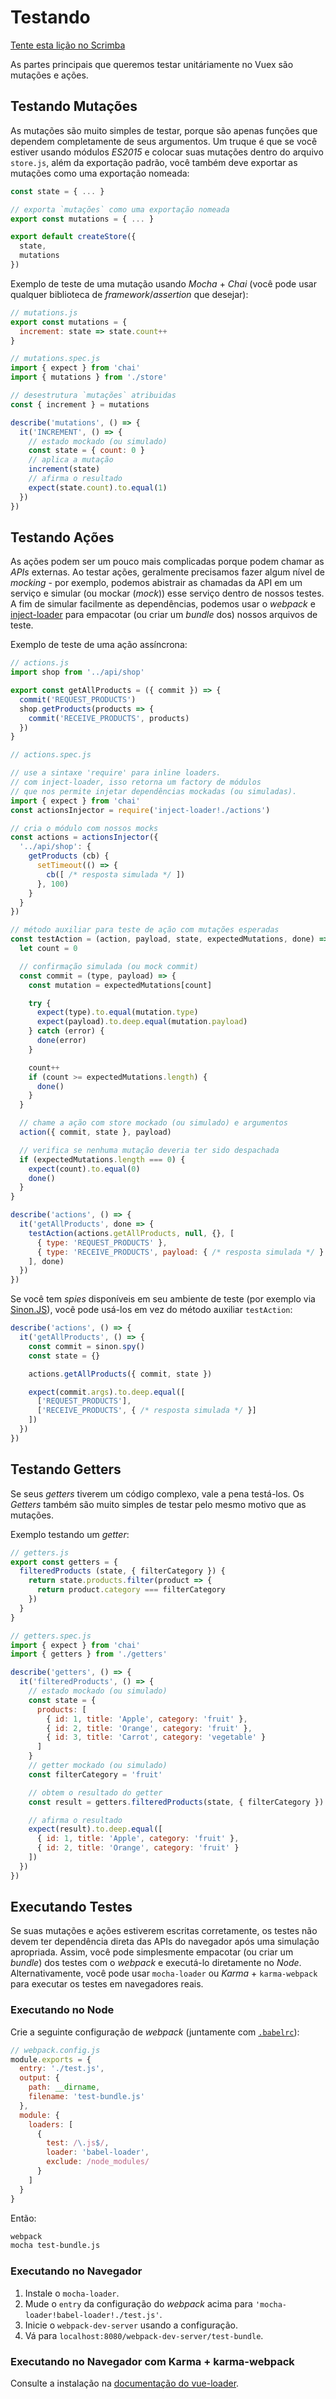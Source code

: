 # Testando

<div class="scrimba"><a href="https://scrimba.com/p/pnyzgAP/cPGkpJhq" target="_blank" rel="noopener noreferrer">Tente esta lição no Scrimba</a></div>

As partes principais que queremos testar unitáriamente no Vuex são mutações e ações.

## Testando Mutações

As mutações são muito simples de testar, porque são apenas funções que dependem completamente de seus argumentos. Um truque é que se você estiver usando módulos _ES2015_ e colocar suas mutações dentro do arquivo `store.js`, além da exportação padrão, você também deve exportar as mutações como uma exportação nomeada:

```js
const state = { ... }

// exporta `mutações` como uma exportação nomeada
export const mutations = { ... }

export default createStore({
  state,
  mutations
})
```

Exemplo de teste de uma mutação usando _Mocha_ + _Chai_ (você pode usar qualquer biblioteca de _framework_/_assertion_ que desejar):

```js
// mutations.js
export const mutations = {
  increment: state => state.count++
}
```

```js
// mutations.spec.js
import { expect } from 'chai'
import { mutations } from './store'

// desestrutura `mutações` atribuidas
const { increment } = mutations

describe('mutations', () => {
  it('INCREMENT', () => {
    // estado mockado (ou simulado)
    const state = { count: 0 }
    // aplica a mutação
    increment(state)
    // afirma o resultado
    expect(state.count).to.equal(1)
  })
})
```

## Testando Ações

As ações podem ser um pouco mais complicadas porque podem chamar as _APIs_ externas. Ao testar ações, geralmente precisamos fazer algum nível de _mocking_ - por exemplo, podemos abistrair as chamadas da API em um serviço e simular (ou mockar (_mock_)) esse serviço dentro de nossos testes. A fim de simular facilmente as dependências, podemos usar o _webpack_ e [inject-loader](https://github.com/plasticine/inject-loader) para empacotar (ou criar um _bundle_ dos) nossos arquivos de teste.

Exemplo de teste de uma ação assíncrona:

```js
// actions.js
import shop from '../api/shop'

export const getAllProducts = ({ commit }) => {
  commit('REQUEST_PRODUCTS')
  shop.getProducts(products => {
    commit('RECEIVE_PRODUCTS', products)
  })
}
```

```js
// actions.spec.js

// use a sintaxe 'require' para inline loaders.
// com inject-loader, isso retorna um factory de módulos
// que nos permite injetar dependências mockadas (ou simuladas).
import { expect } from 'chai'
const actionsInjector = require('inject-loader!./actions')

// cria o módulo com nossos mocks
const actions = actionsInjector({
  '../api/shop': {
    getProducts (cb) {
      setTimeout(() => {
        cb([ /* resposta simulada */ ])
      }, 100)
    }
  }
})

// método auxiliar para teste de ação com mutações esperadas
const testAction = (action, payload, state, expectedMutations, done) => {
  let count = 0

  // confirmação simulada (ou mock commit)
  const commit = (type, payload) => {
    const mutation = expectedMutations[count]

    try {
      expect(type).to.equal(mutation.type)
      expect(payload).to.deep.equal(mutation.payload)
    } catch (error) {
      done(error)
    }

    count++
    if (count >= expectedMutations.length) {
      done()
    }
  }

  // chame a ação com store mockado (ou simulado) e argumentos
  action({ commit, state }, payload)

  // verifica se nenhuma mutação deveria ter sido despachada
  if (expectedMutations.length === 0) {
    expect(count).to.equal(0)
    done()
  }
}

describe('actions', () => {
  it('getAllProducts', done => {
    testAction(actions.getAllProducts, null, {}, [
      { type: 'REQUEST_PRODUCTS' },
      { type: 'RECEIVE_PRODUCTS', payload: { /* resposta simulada */ } }
    ], done)
  })
})
```

Se você tem _spies_ disponíveis em seu ambiente de teste (por exemplo via [Sinon.JS](http://sinonjs.org/)), você pode usá-los em vez do método auxiliar `testAction`:

```js
describe('actions', () => {
  it('getAllProducts', () => {
    const commit = sinon.spy()
    const state = {}

    actions.getAllProducts({ commit, state })

    expect(commit.args).to.deep.equal([
      ['REQUEST_PRODUCTS'],
      ['RECEIVE_PRODUCTS', { /* resposta simulada */ }]
    ])
  })
})
```

## Testando Getters

Se seus _getters_ tiverem um código complexo, vale a pena testá-los. Os _Getters_ também são muito simples de testar pelo mesmo motivo que as mutações.

Exemplo testando um _getter_:

```js
// getters.js
export const getters = {
  filteredProducts (state, { filterCategory }) {
    return state.products.filter(product => {
      return product.category === filterCategory
    })
  }
}
```

```js
// getters.spec.js
import { expect } from 'chai'
import { getters } from './getters'

describe('getters', () => {
  it('filteredProducts', () => {
    // estado mockado (ou simulado)
    const state = {
      products: [
        { id: 1, title: 'Apple', category: 'fruit' },
        { id: 2, title: 'Orange', category: 'fruit' },
        { id: 3, title: 'Carrot', category: 'vegetable' }
      ]
    }
    // getter mockado (ou simulado)
    const filterCategory = 'fruit'

    // obtem o resultado do getter
    const result = getters.filteredProducts(state, { filterCategory })

    // afirma o resultado
    expect(result).to.deep.equal([
      { id: 1, title: 'Apple', category: 'fruit' },
      { id: 2, title: 'Orange', category: 'fruit' }
    ])
  })
})
```

## Executando Testes

Se suas mutações e ações estiverem escritas corretamente, os testes não devem ter dependência direta das APIs do navegador após uma simulação apropriada. Assim, você pode simplesmente empacotar (ou criar um _bundle_) dos testes com o _webpack_ e executá-lo diretamente no _Node_. Alternativamente, você pode usar `mocha-loader` ou _Karma_ + `karma-webpack` para executar os testes em navegadores reais.

### Executando no Node

Crie a seguinte configuração de _webpack_ (juntamente com [`.babelrc`](https://babeljs.io/docs/usage/babelrc/)):

```js
// webpack.config.js
module.exports = {
  entry: './test.js',
  output: {
    path: __dirname,
    filename: 'test-bundle.js'
  },
  module: {
    loaders: [
      {
        test: /\.js$/,
        loader: 'babel-loader',
        exclude: /node_modules/
      }
    ]
  }
}
```

Então:

``` bash
webpack
mocha test-bundle.js
```

### Executando no Navegador

1. Instale o `mocha-loader`.
2. Mude o `entry` da configuração do _webpack_ acima para `'mocha-loader!babel-loader!./test.js'`.
3. Inicie o `webpack-dev-server` usando a configuração.
4. Vá para `localhost:8080/webpack-dev-server/test-bundle`.

### Executando no Navegador com Karma + karma-webpack

Consulte a instalação na [documentação do vue-loader](https://vue-loader.vuejs.org/pt_BR/workflow/testing.html).
